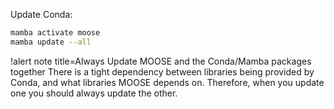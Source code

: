 Update Conda:

```bash
mamba activate moose
mamba update --all
```

!alert note title=Always Update MOOSE and the Conda/Mamba packages together
There is a tight dependency between libraries being provided by Conda, and what libraries MOOSE
depends on. Therefore, when you update one you should always update the other.
